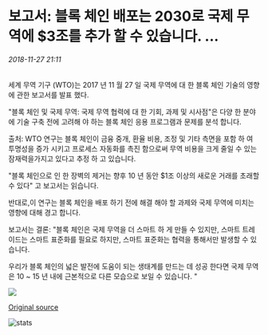 # 보고서: 블록 체인 배포는 2030로 국제 무역에 $3조를 추가 할 수 있습니다. ...

###### 2018-11-27 21:11

세계 무역 기구 (WTO)는 2017 년 11 월 27 일 국제 무역에 대 한 블록 체인 기술의 영향에 관한 보고서를 발표 했다.

"블록 체인 및 국제 무역: 국제 무역 협력에 대 한 기회, 과제 및 시사점"은 다양 한 분야에 기술 구축 전에 고려해 야 하는 블록 체인 응용 프로그램과 문제를 분석 합니다.

출처: WTO 연구는 블록 체인이 금융 중개, 환율 비용, 조정 및 기타 측면을 포함 하 여 투명성을 증가 시키고 프로세스 자동화를 촉진 함으로써 무역 비용을 크게 줄일 수 있는 잠재력을가지고 있다고 추정 하 고 있습니다.

"블록 체인으로 인 한 장벽의 제거는 향후 10 년 동안 $1조 이상의 새로운 거래를 초래할 수 있다" 고 보고서는 읽습니다.

반대로,이 연구는 블록 체인을 배포 하기 전에 해결 해야 할 과제와 국제 무역에 미치는 영향에 대해 경고 합니다.

보고서는 결론: "블록 체인은 국제 무역을 더 스마트 하 게 만들 수 있지만, 스마트 트레이드는 스마트 표준화를 필요로 하지만, 스마트 표준화는 협력을 통해서만 발생할 수 있습니다.

우리가 블록 체인의 넓은 발전에 도움이 되는 생태계를 만드는 데 성공 한다면 국제 무역은 10 ~ 15 년 내에 근본적으로 다른 모습으로 보일 수 있습니다. "

![](https://s3.cointelegraph.com/storage/uploads/view/d8719fc19c952416dcf88cda0c95b704.png)

[Original source](https://cointelegraph.com/news/report-blockchain-deployment-could-add-3-trillion-in-international-trade-by-2030)

![stats](https://c.statcounter.com/11760860/0/a89fa40b/1/ "stats")